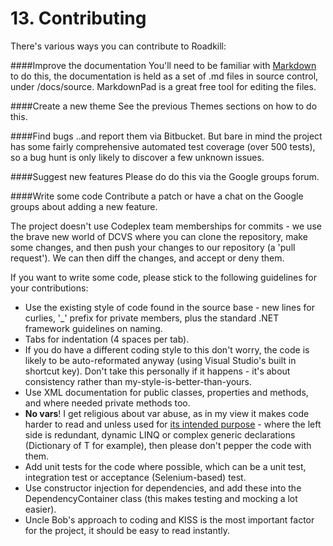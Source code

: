 # 13. Contributing

There's various ways you can contribute to Roadkill:

####Improve the documentation
You'll need to be familiar with [Markdown](https://help.github.com/articles/github-flavored-markdown) to do this, the documentation is held as a set of .md files in source control, under /docs/source. MarkdownPad is a great free tool for editing the files.

####Create a new theme
See the previous Themes sections on how to do this. 

####Find bugs
..and report them via Bitbucket. But bare in mind the project has some fairly comprehensive automated test coverage (over 500 tests), so a bug hunt is only likely to discover a few unknown issues.

####Suggest new features
Please do do this via the Google groups forum.

####Write some code
Contribute a patch or have a chat on the Google groups about adding a new feature. 

The project doesn't use Codeplex team memberships for commits - we use the brave new world of DCVS where you can clone the repository, make some changes, and then push your changes to our repository (a 'pull request'). We can then diff the changes, and accept or deny them. 

If you want to write some code, please stick to the following guidelines for your contributions:

- Use the existing style of code found in the source base - new lines for curlies, '_' prefix for private members, plus the standard .NET framework guidelines on naming.
- Tabs for indentation (4 spaces per tab).
- If you do have a different coding style to this don't worry, the code is likely to be auto-reformated anyway (using Visual Studio's built in shortcut key). Don't take this personally if it happens - it's about consistency rather than my-style-is-better-than-yours.
- Use XML documentation for public classes, properties and methods, and where needed private methods too.
- **No vars**! I get religious about var abuse, as in my view it makes code harder to read and unless used for [its intended purpose](http://blogs.msdn.com/b/ericlippert/archive/2011/04/20/uses-and-misuses-of-implicit-typing.aspx "var abuse") - where the left side is redundant, dynamic LINQ or complex generic declarations (Dictionary of T for example), then please don't pepper the code with them.
- Add unit tests for the code where possible, which can be a unit test, integration test or acceptance (Selenium-based) test.
- Use constructor injection for dependencies, and add these into the DependencyContainer class (this makes testing and mocking a lot easier).
- Uncle Bob's approach to coding and KISS is the most important factor for the project, it should be easy to read instantly.


<div style="page-break-after:always"></div>